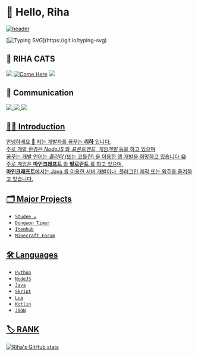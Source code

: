 # 👋 Hello, Riha
[![header](https://capsule-render.vercel.app/api?type=waving&height=250&color=6183ff&text=🖥%20RIHA%20📋&section=header&textBg=false&animation=fadeIn&descAlign=52&descAlignY=100&stroke=6183ff&fontColor=FFFFFF)](https://github.com/riha-cats)

[![Typing SVG](https://readme-typing-svg.demolab.com?font=Pretendard&pause=1000&color=6177F7&width=435&lines=Code+is+the+art+of+those+who+fear+no+errors.)](https://git.io/typing-svg)

## 🙌 RIHA CATS
<a href="https://ko.wikipedia.org/wiki/Windows"><img src="https://img.shields.io/badge/Windows-0078D6?style=flat&logo=Windows&logoColor=white"/></a>  [![Come Here](https://hits.seeyoufarm.com/api/count/incr/badge.svg?url=https%3A%2F%2Fgithub.com%2Friha-cats&count_bg=%239C3DE8&title_bg=%235B5D5B&icon=ghostery.svg&icon_color=%239452F2&title=Come&edge_flat=false)](https://github.com/riha-cats)  <a href="https://ko.wikipedia.org/wiki/%EB%8C%80%ED%95%9C%EB%AF%BC%EA%B5%AD"><img src="https://img.shields.io/badge/Republic of Korea 🇰🇷-528DD7?style=flat&logo=Font Awesome&logoColor=white"/></a>


## 💬 Communication
<a href="[https://www.youtube.com/channel/UCtAqG6OE5IbcuQHTtI48IWg](https://www.youtube.com/@riha_cats)"><img src="https://img.shields.io/badge/YouTube-FF0000?style=flat&logo=YouTube&logoColor=white"/> <a href="https://discord.com/channels/@me"><img src="https://img.shields.io/badge/Discord - [_riha__]-5865F2?style=flat&logo=Discord&logoColor=white"/> <a href="https://mail.google.com/mail"><img src="https://img.shields.io/badge/ytlullu2021@gmail.com-critical?style=flat&logo=Gmail&logoColor=white"/>


## 👨‍💻 Introduction

안녕하세요 🙌 저는 개발자를 꿈꾸는 **리하** 입니다.<br>
주로 개발 환경은 *NodeJS* 와 *프론트엔드*, *게임개발* 등을 하고 있으며<br>
꿈꾸는 개발 언어는 *플러터* (또는 코틀린) 을 이용한 앱 개발을 희망하고 있습니다 😁<br>
주로 게임은 **마인크래프트** 와 **발로란트** 를 하고 있으며,<br>
**마인크래프트**에서는 Java 를 이용한 서버 개발이나, 플러그인 제작 또는 외주를 즐겨하고 있습니다.

## 🗂️ Major Projects

* `Studee ✏`
* `Dongwon Timer`
* `Itemhub`
* `Minecraft Forum`

## 🛠️ Languages

* `Python`
* `NodeJS`
* `Java`
* `Skript`
* `Lua`
* `Kotlin`
* `JSON`

## 🏷️ RANK

![Riha's GitHub stats](https://github-readme-stats.vercel.app/api?username=riha-cats&show_icons=true&theme=tokyonight)
